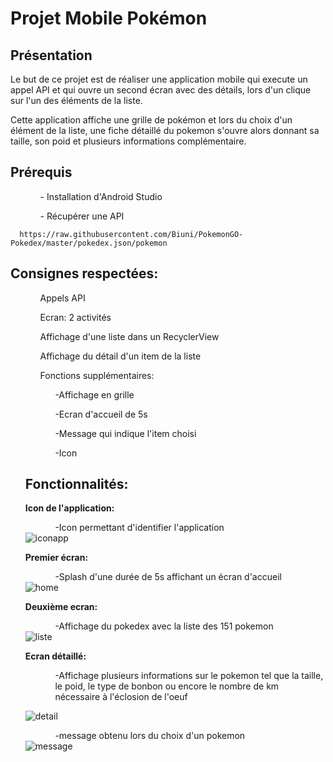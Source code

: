 <h1>Projet Mobile Pokémon</h1>


<h2>Présentation</h2>

Le but de ce projet est de réaliser une application mobile qui execute un appel API et qui ouvre un second écran avec des détails, lors d'un clique sur l'un des éléments de la liste.

Cette application affiche une grille de pokémon et lors du choix d'un élément de la liste, une fiche détaillé du pokemon s'ouvre alors donnant sa taille, son poid et plusieurs informations complémentaire.


<h2>Prérequis</h2>
<ol>
 <ul>- Installation d'Android Studio</ul>
 <ul>- Récupérer une API</ul>
</ol>


      https://raw.githubusercontent.com/Biuni/PokemonGO-Pokedex/master/pokedex.json/pokemon

<h2>Consignes respectées:</h2>

<ol>
 <ul>Appels API</ul>
<ul>Ecran: 2 activités</ul>
 <ul>Affichage d'une liste dans un RecyclerView</ul>
<ul>Affichage du détail d'un item de la liste</ul>
 <ul>Fonctions supplémentaires:</ul> 
  <ol><ul>-Affichage en grille</ul>
   <ul>-Ecran d'accueil de 5s</ul>
   <ul>-Message qui indique l'item choisi</ul>
   <ul>-Icon</ul></ol>

<h2>Fonctionnalités:</h2>

<strong>Icon de l'application:</strong>
<ol><ul>-Icon permettant d'identifier l'application</ul></ol>

<img src="images/iconapp.png" alt="iconapp">

<strong>Premier écran:</strong>
<ol><ul>-Splash d'une durée de 5s affichant un écran d'accueil</ul></ol>
  
 <img src="images/homeecran.png" alt="home">

<strong>Deuxième ecran:</strong> 
  <ol><ul>-Affichage du pokedex avec la liste des 151 pokemon</ul></ol>
  
   <img src="images/listepkmn.png" alt="liste">
 
<strong>Ecran détaillé:</strong>
    <ol><ul>-Affichage plusieurs informations sur le pokemon tel que la taille, le poid, le type de bonbon ou encore le nombre de km nécessaire à l'éclosion de l'oeuf</ul></ol>
    
   <img src="images/detail.png" alt="detail">
    
<ol><ul>-message obtenu lors du choix d'un pokemon</ul></ol>
    
   <img src="images/messagedetail.png" alt="message"> 
